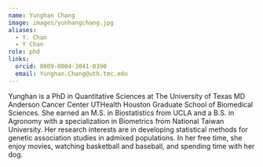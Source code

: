 ```yaml
---
name: Yunghan Chang
image: images/yunhangchang.jpg
aliases:
  - Y. Chan
  - Y Chan
role: phd
links:
  orcid: 0009-0004-3041-0390
  email: Yunghan.Chang@uth.tmc.edu
---
```


Yunghan is a PhD in Quantitative Sciences at The University of Texas MD Anderson Cancer Center UTHealth Houston Graduate School of Biomedical Sciences. She earned an M.S. in Biostatistics from UCLA and a B.S. in Agronomy with a specialization in Biometrics from National Taiwan University. Her research interests are in developing statistical methods for genetic association studies in admixed populations. In her free time, she enjoy movies, watching basketball and baseball, and spending time with her dog.
